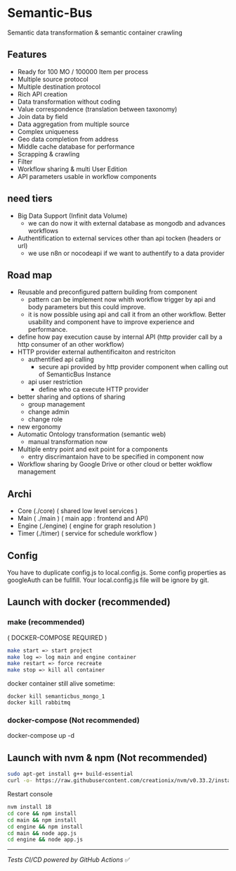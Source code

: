 # Semantic-Bus

Semantic data transformation & semantic container crawling


## Features

- Ready for 100 MO / 100000 Item per process
- Multiple source protocol
- Multiple destination protocol
- Rich API creation
- Data transformation without coding
- Value correspondence (translation between taxonomy)
- Join data by field
- Data aggregation from multiple source
- Complex uniqueness
- Geo data completion from address
- Middle cache database for performance
- Scrapping & crawling
- Filter
- Workflow sharing & multi User Edition
- API parameters usable in workflow components

## need tiers
- Big Data Support (Infinit data Volume)
  - we can do now it with external database as mongodb and advances workflows
- Authentification to external services other than api tocken (headers or url)
  - we use n8n or nocodeapi if we want to authentify to a data provider

## Road map
- Reusable and preconfigured pattern building from component
  - pattern can be implement now whith workflow trigger by api and body parameters but this could improve.
  - it is now possible using api and call it from an other workflow. Better usability and component have to improve experience and performance.
- define how pay execution cause by internal API (http provider call by a http consumer of an other workflow)
- HTTP provider external authentificaiton and restriciton
  - authentified api calling
    - secure api provided by http provider component when calling out of SemanticBus Instance
  - api user restriction
    - define who ca execute HTTP provider
- better sharing and options of sharing
  - group management
  - change admin
  - change role
- new ergonomy
- Automatic Ontology transformation (semantic web)
  - manual transformation now
- Multiple entry point and exit point for a components
  - entry discrimantaion have to be specified in component now
- Workflow sharing by Google Drive or other cloud or better wokflow management


## Archi

- Core (./core) ( shared low level services )
- Main ( ./main ) ( main app : frontend and API)
- Engine (./engine) ( engine for graph resolution )
- Timer (./timer) ( service for schedule workflow )

## Config
You have to duplicate config.js to local.config.js.
Some config properties as googleAuth can be fullfill.
Your local.config.js file will be ignore by git.

## Launch with docker (recommended)
### make (recommended)

( DOCKER-COMPOSE REQUIRED )
```bash
make start => start project
make log => log main and engine container
make restart => force recreate
make stop => kill all container

```
docker container still alive sometime:
```
docker kill semanticbus_mongo_1
docker kill rabbitmq
```

### docker-compose (Not recommended)

docker-compose up -d

## Launch with nvm & npm (Not recommended)

```bash
sudo apt-get install g++ build-essential
curl -o- https://raw.githubusercontent.com/creationix/nvm/v0.33.2/install.sh | bash
```

Restart console
```bash
nvm install 18
cd core && npm install
cd main && npm install
cd engine && npm install
cd main && node app.js
cd engine && node app.js

```

---
*Tests CI/CD powered by GitHub Actions* ✅
